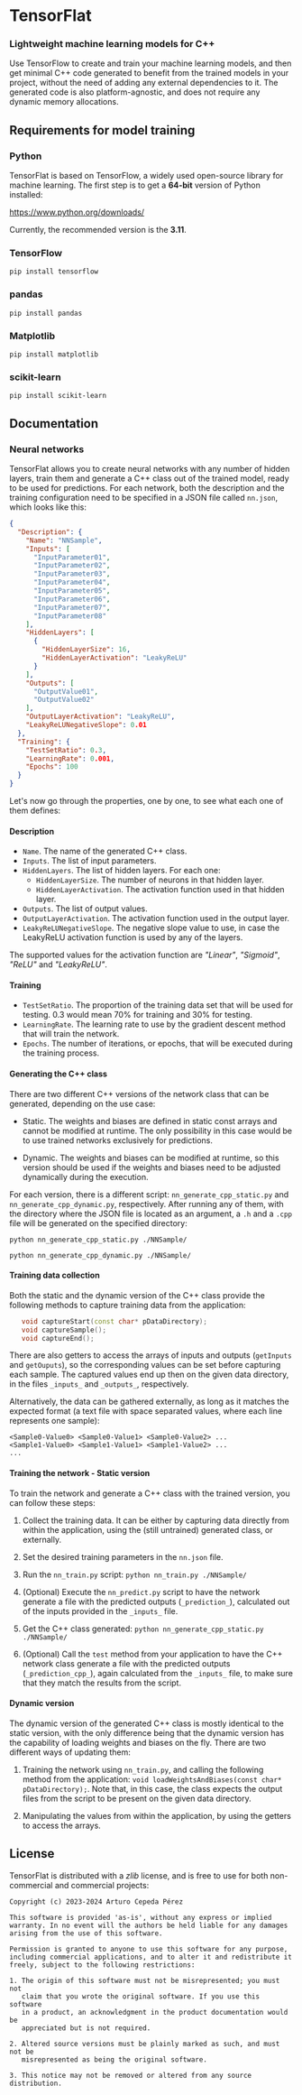 # TensorFlat
### Lightweight machine learning models for C++

Use TensorFlow to create and train your machine learning models, and then get minimal C++ code generated to benefit from the trained models in your project, without the need of adding any external dependencies to it. The generated code is also platform-agnostic, and does not require any dynamic memory allocations.


## Requirements for model training
### Python

TensorFlat is based on TensorFlow, a widely used open-source library for machine learning. The first step is to get a **64-bit** version of Python installed:

https://www.python.org/downloads/

Currently, the recommended version is the **3.11**.

### TensorFlow

```console
pip install tensorflow
```

### pandas

```console
pip install pandas
```

### Matplotlib

```console
pip install matplotlib
```

### scikit-learn

```console
pip install scikit-learn
```


## Documentation
### Neural networks

TensorFlat allows you to create neural networks with any number of hidden layers, train them and generate a C++ class out of the trained model, ready to be used for predictions. For each network, both the description and the training configuration need to be specified in a JSON file called `nn.json`, which looks like this:

```json
{
  "Description": {
    "Name": "NNSample",
    "Inputs": [
      "InputParameter01",
      "InputParameter02",
      "InputParameter03",
      "InputParameter04",
      "InputParameter05",
      "InputParameter06",
      "InputParameter07",
      "InputParameter08"
    ],
    "HiddenLayers": [
      {
        "HiddenLayerSize": 16,
        "HiddenLayerActivation": "LeakyReLU"
      }
    ],
    "Outputs": [
      "OutputValue01",
      "OutputValue02"
    ],
    "OutputLayerActivation": "LeakyReLU",
    "LeakyReLUNegativeSlope": 0.01
  },
  "Training": {
    "TestSetRatio": 0.3,
    "LearningRate": 0.001,
    "Epochs": 100
  }
}
```

Let's now go through the properties, one by one, to see what each one of them defines:

#### Description

* `Name`. The name of the generated C++ class.
* `Inputs`. The list of input parameters.
* `HiddenLayers`. The list of hidden layers. For each one:
  * `HiddenLayerSize`. The number of neurons in that hidden layer.
  * `HiddenLayerActivation`. The activation function used in that hidden layer.
* `Outputs`. The list of output values.
* `OutputLayerActivation`. The activation function used in the output layer.
* `LeakyReLUNegativeSlope`. The negative slope value to use, in case the LeakyReLU activation function is used by any of the layers.

The supported values for the activation function are *"Linear"*, *"Sigmoid"*, *"ReLU"* and *"LeakyReLU"*.

#### Training

* `TestSetRatio`. The proportion of the training data set that will be used for testing. 0.3 would mean 70% for training and 30% for testing.
* `LearningRate`. The learning rate to use by the gradient descent method that will train the network.
* `Epochs`. The number of iterations, or epochs, that will be executed during the training process.

#### Generating the C++ class

There are two different C++ versions of the network class that can be generated, depending on the use case:

* Static. The weights and biases are defined in static const arrays and cannot be modified at runtime. The only possibility in this case would be to use trained networks exclusively for predictions.

* Dynamic. The weights and biases can be modified at runtime, so this version should be used if the weights and biases need to be adjusted dynamically during the execution.

For each version, there is a different script: `nn_generate_cpp_static.py` and `nn_generate_cpp_dynamic.py`, respectively. After running any of them, with the directory where the JSON file is located as an argument, a `.h` and a `.cpp` file will be generated on the specified directory:

```console
python nn_generate_cpp_static.py ./NNSample/
```

```console
python nn_generate_cpp_dynamic.py ./NNSample/
```

#### Training data collection

Both the static and the dynamic version of the C++ class provide the following methods to capture training data from the application:

```cpp
   void captureStart(const char* pDataDirectory);
   void captureSample();
   void captureEnd();
```

There are also getters to access the arrays of inputs and outputs (`getInputs` and `getOuputs`), so the corresponding values can be set before capturing each sample. The captured values end up then on the given data directory, in the files `_inputs_` and `_outputs_`, respectively.

Alternatively, the data can be gathered externally, as long as it matches the expected format (a text file with space separated values, where each line represents one sample):

```
<Sample0-Value0> <Sample0-Value1> <Sample0-Value2> ...
<Sample1-Value0> <Sample1-Value1> <Sample1-Value2> ...
...
```

#### Training the network - Static version

To train the network and generate a C++ class with the trained version, you can follow these steps:

1. Collect the training data. It can be either by capturing data directly from within the application, using the (still untrained) generated class, or externally.

2. Set the desired training parameters in the `nn.json` file.

3. Run the `nn_train.py` script:  `python nn_train.py ./NNSample/`

4. (Optional) Execute the `nn_predict.py` script to have the network generate a file with the predicted outputs (`_prediction_`), calculated out of the inputs provided in the `_inputs_` file.

5. Get the C++ class generated:  `python nn_generate_cpp_static.py ./NNSample/`

6. (Optional) Call the `test` method from your application to have the C++ network class generate a file with the predicted outputs (`_prediction_cpp_`), again calculated from the `_inputs_` file, to make sure that they match the results from the script.


#### Dynamic version

The dynamic version of the generated C++ class is mostly identical to the static version, with the only difference being that the dynamic version has the capability of loading weights and biases on the fly. There are two different ways of updating them:

1. Training the network using `nn_train.py`, and calling the following method from the application:  `void loadWeightsAndBiases(const char* pDataDirectory);`. Note that, in this case, the class expects the output files from the script to be present on the given data directory.

2. Manipulating the values from within the application, by using the getters to access the arrays.


## License

TensorFlat is distributed with a *zlib* license, and is free to use for both non-commercial and commercial projects:

```
Copyright (c) 2023-2024 Arturo Cepeda Pérez

This software is provided 'as-is', without any express or implied
warranty. In no event will the authors be held liable for any damages
arising from the use of this software.

Permission is granted to anyone to use this software for any purpose,
including commercial applications, and to alter it and redistribute it
freely, subject to the following restrictions:

1. The origin of this software must not be misrepresented; you must not
   claim that you wrote the original software. If you use this software
   in a product, an acknowledgment in the product documentation would be
   appreciated but is not required.

2. Altered source versions must be plainly marked as such, and must not be
   misrepresented as being the original software.

3. This notice may not be removed or altered from any source distribution.
```

